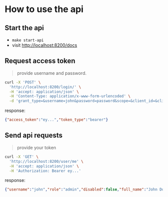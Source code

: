 # How to use the api

## Start the api

* `make start-api`
* visit <http://localhost:8200/docs>

## Request access token

> provide username and password.

```bash
curl -X 'POST' \
  'http://localhost:8200/login/' \
  -H 'accept: application/json' \
  -H 'Content-Type: application/x-www-form-urlencoded' \
  -d 'grant_type=&username=john&password=password&scope=&client_id=&client_secret='
```

response:

```json
{"access_token":"ey...","token_type":"bearer"}
```

## Send api requests

> provide your token

```bash
curl -X 'GET' \
  'http://localhost:8200/user/me' \
  -H 'accept: application/json' \
  -H 'Authorization: Bearer ey...'
```

response:

```json
{"username":"john","role":"admin","disabled":false,"full_name":"John Doe","profileimg":null}
```
